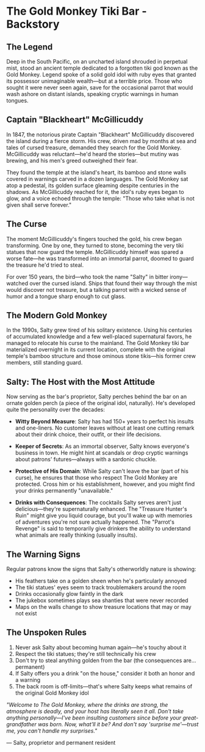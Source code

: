 # The Gold Monkey Tiki Bar - Backstory

## The Legend

Deep in the South Pacific, on an uncharted island shrouded in perpetual mist, stood an ancient temple dedicated to a forgotten tiki god known as the Gold Monkey. Legend spoke of a solid gold idol with ruby eyes that granted its possessor unimaginable wealth—but at a terrible price. Those who sought it were never seen again, save for the occasional parrot that would wash ashore on distant islands, speaking cryptic warnings in human tongues.

## Captain "Blackheart" McGillicuddy

In 1847, the notorious pirate Captain "Blackheart" McGillicuddy discovered the island during a fierce storm. His crew, driven mad by months at sea and tales of cursed treasure, demanded they search for the Gold Monkey. McGillicuddy was reluctant—he'd heard the stories—but mutiny was brewing, and his men's greed outweighed their fear.

They found the temple at the island's heart, its bamboo and stone walls covered in warnings carved in a dozen languages. The Gold Monkey sat atop a pedestal, its golden surface gleaming despite centuries in the shadows. As McGillicuddy reached for it, the idol's ruby eyes began to glow, and a voice echoed through the temple: "Those who take what is not given shall serve forever."

## The Curse

The moment McGillicuddy's fingers touched the gold, his crew began transforming. One by one, they turned to stone, becoming the very tiki statues that now guard the temple. McGillicuddy himself was spared a worse fate—he was transformed into an immortal parrot, doomed to guard the treasure he'd tried to steal.

For over 150 years, the bird—who took the name "Salty" in bitter irony—watched over the cursed island. Ships that found their way through the mist would discover not treasure, but a talking parrot with a wicked sense of humor and a tongue sharp enough to cut glass.

## The Modern Gold Monkey

In the 1990s, Salty grew tired of his solitary existence. Using his centuries of accumulated knowledge and a few well-placed supernatural favors, he managed to relocate his curse to the mainland. The Gold Monkey tiki bar materialized overnight in its current location, complete with the original temple's bamboo structure and those ominous stone tikis—his former crew members, still standing guard.

## Salty: The Host with the Most Attitude

Now serving as the bar's proprietor, Salty perches behind the bar on an ornate golden perch (a piece of the original idol, naturally). He's developed quite the personality over the decades:

- **Witty Beyond Measure**: Salty has had 150+ years to perfect his insults and one-liners. No customer leaves without at least one cutting remark about their drink choice, their outfit, or their life decisions.

- **Keeper of Secrets**: As an immortal observer, Salty knows everyone's business in town. He might hint at scandals or drop cryptic warnings about patrons' futures—always with a sardonic chuckle.

- **Protective of His Domain**: While Salty can't leave the bar (part of his curse), he ensures that those who respect The Gold Monkey are protected. Cross him or his establishment, however, and you might find your drinks permanently "unavailable."

- **Drinks with Consequences**: The cocktails Salty serves aren't just delicious—they're supernaturally enhanced. The "Treasure Hunter's Ruin" might give you liquid courage, but you'll wake up with memories of adventures you're not sure actually happened. The "Parrot's Revenge" is said to temporarily give drinkers the ability to understand what animals are really thinking (usually insults).

## The Warning Signs

Regular patrons know the signs that Salty's otherworldly nature is showing:
- His feathers take on a golden sheen when he's particularly annoyed
- The tiki statues' eyes seem to track troublemakers around the room
- Drinks occasionally glow faintly in the dark
- The jukebox sometimes plays sea shanties that were never recorded
- Maps on the walls change to show treasure locations that may or may not exist

## The Unspoken Rules

1. Never ask Salty about becoming human again—he's touchy about it
2. Respect the tiki statues; they're still technically his crew
3. Don't try to steal anything golden from the bar (the consequences are... permanent)
4. If Salty offers you a drink "on the house," consider it both an honor and a warning
5. The back room is off-limits—that's where Salty keeps what remains of the original Gold Monkey idol

*"Welcome to The Gold Monkey, where the drinks are strong, the atmosphere is deadly, and your host has literally seen it all. Don't take anything personally—I've been insulting customers since before your great-grandfather was born. Now, what'll it be? And don't say 'surprise me'—trust me, you can't handle my surprises."* 

— Salty, proprietor and permanent resident



